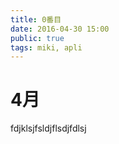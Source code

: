 ```yaml
---
title: 0番目
date: 2016-04-30 15:00
public: true
tags: miki, apli
---
```


# 4月

fdjklsjfsldjflsdjfdlsj
